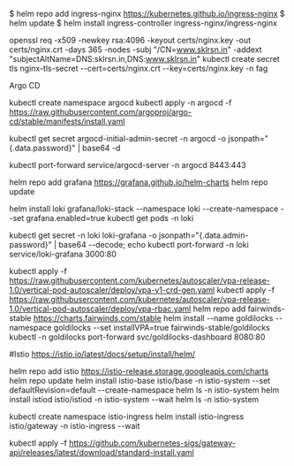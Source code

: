 $ helm repo add ingress-nginx https://kubernetes.github.io/ingress-nginx
$ helm update
$ helm install ingress-controller ingress-nginx/ingress-nginx

openssl req -x509 -newkey rsa:4096 -keyout certs/nginx.key -out certs/nginx.crt -days 365 -nodes -subj "/CN=www.sklrsn.in" -addext "subjectAltName=DNS:sklrsn.in,DNS:www.sklrsn.in"
kubectl create secret tls nginx-tls-secret --cert=certs/nginx.crt --key=certs/nginx.key -n fag

Argo CD

kubectl create namespace argocd
kubectl apply -n argocd -f https://raw.githubusercontent.com/argoproj/argo-cd/stable/manifests/install.yaml

kubectl get secret argocd-initial-admin-secret -n argocd -o jsonpath="{.data.password}" | base64 -d

kubectl port-forward service/argocd-server -n argocd 8443:443

helm repo add grafana https://grafana.github.io/helm-charts
helm repo update

helm install loki grafana/loki-stack --namespace loki --create-namespace --set grafana.enabled=true
kubectl get pods -n loki

kubectl get secret -n loki loki-grafana -o jsonpath="{.data.admin-password}" | base64 --decode; echo
kubectl port-forward -n loki service/loki-grafana 3000:80

kubectl apply -f https://raw.githubusercontent.com/kubernetes/autoscaler/vpa-release-1.0/vertical-pod-autoscaler/deploy/vpa-v1-crd-gen.yaml
kubectl apply -f https://raw.githubusercontent.com/kubernetes/autoscaler/vpa-release-1.0/vertical-pod-autoscaler/deploy/vpa-rbac.yaml
helm repo add fairwinds-stable https://charts.fairwinds.com/stable
helm install --name goldilocks --namespace goldilocks --set 
installVPA=true fairwinds-stable/goldilocks
kubectl -n goldilocks port-forward svc/goldilocks-dashboard 8080:80

#Istio
https://istio.io/latest/docs/setup/install/helm/

helm repo add istio https://istio-release.storage.googleapis.com/charts
helm repo update
helm install istio-base istio/base -n istio-system --set defaultRevision=default --create-namespace
helm ls -n istio-system
helm install istiod istio/istiod -n istio-system --wait
helm ls -n istio-system

kubectl create namespace istio-ingress
helm install istio-ingress istio/gateway -n istio-ingress --wait

kubectl apply -f https://github.com/kubernetes-sigs/gateway-api/releases/latest/download/standard-install.yaml
